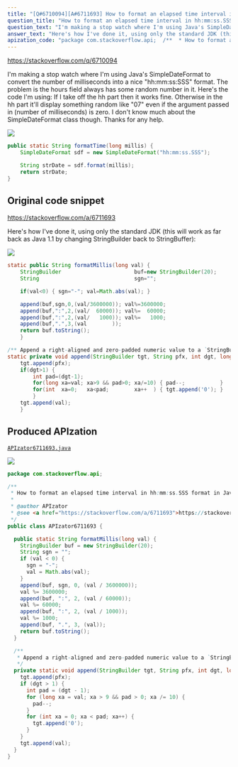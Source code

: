 ```yaml
---
title: "[Q#6710094][A#6711693] How to format an elapsed time interval in hh:mm:ss.SSS format in Java?"
question_title: "How to format an elapsed time interval in hh:mm:ss.SSS format in Java?"
question_text: "I'm making a stop watch where I'm using Java's SimpleDateFormat to convert the number of milliseconds into a nice \"hh:mm:ss:SSS\" format. The problem is the hours field always has some random number in it. Here's the code I'm using: If I take off the hh part then it works fine. Otherwise in the hh part it'll display something random like \"07\" even if the argument passed in (number of milliseconds) is zero. I don't know much about the SimpleDateFormat class though. Thanks for any help."
answer_text: "Here's how I've done it, using only the standard JDK (this will work as far back as Java 1.1 by changing StringBuilder back to StringBuffer):"
apization_code: "package com.stackoverflow.api;  /**  * How to format an elapsed time interval in hh:mm:ss.SSS format in Java?  *  * @author APIzator  * @see <a href=\"https://stackoverflow.com/a/6711693\">https://stackoverflow.com/a/6711693</a>  */ public class APIzator6711693 {    public static String formatMillis(long val) {     StringBuilder buf = new StringBuilder(20);     String sgn = \"\";     if (val < 0) {       sgn = \"-\";       val = Math.abs(val);     }     append(buf, sgn, 0, (val / 3600000));     val %= 3600000;     append(buf, \":\", 2, (val / 60000));     val %= 60000;     append(buf, \":\", 2, (val / 1000));     val %= 1000;     append(buf, \".\", 3, (val));     return buf.toString();   }    /**    * Append a right-aligned and zero-padded numeric value to a `StringBuilder`.    */   private static void append(StringBuilder tgt, String pfx, int dgt, long val) {     tgt.append(pfx);     if (dgt > 1) {       int pad = (dgt - 1);       for (long xa = val; xa > 9 && pad > 0; xa /= 10) {         pad--;       }       for (int xa = 0; xa < pad; xa++) {         tgt.append('0');       }     }     tgt.append(val);   } }"
---
```


https://stackoverflow.com/q/6710094

I&#x27;m making a stop watch where I&#x27;m using Java&#x27;s SimpleDateFormat to convert the number of milliseconds into a nice &quot;hh:mm:ss:SSS&quot; format. The problem is the hours field always has some random number in it. Here&#x27;s the code I&#x27;m using:
If I take off the hh part then it works fine. Otherwise in the hh part it&#x27;ll display something random like &quot;07&quot; even if the argument passed in (number of milliseconds) is zero.
I don&#x27;t know much about the SimpleDateFormat class though. Thanks for any help.


<div class="code-logo"><img src="/stackoverflow.png" /></div>

```java
public static String formatTime(long millis) {
    SimpleDateFormat sdf = new SimpleDateFormat("hh:mm:ss.SSS");

    String strDate = sdf.format(millis);
    return strDate;
}
```


## Original code snippet

https://stackoverflow.com/a/6711693

Here&#x27;s how I&#x27;ve done it, using only the standard JDK (this will work as far back as Java 1.1 by changing StringBuilder back to StringBuffer):

<div class="code-logo"><img src="/stackoverflow.png" /></div>

```java
static public String formatMillis(long val) {
    StringBuilder                       buf=new StringBuilder(20);
    String                              sgn="";

    if(val<0) { sgn="-"; val=Math.abs(val); }

    append(buf,sgn,0,(val/3600000)); val%=3600000;
    append(buf,":",2,(val/  60000)); val%=  60000;
    append(buf,":",2,(val/   1000)); val%=   1000;
    append(buf,".",3,(val        ));
    return buf.toString();
    }

/** Append a right-aligned and zero-padded numeric value to a `StringBuilder`. */
static private void append(StringBuilder tgt, String pfx, int dgt, long val) {
    tgt.append(pfx);
    if(dgt>1) {
        int pad=(dgt-1);
        for(long xa=val; xa>9 && pad>0; xa/=10) { pad--;           }
        for(int  xa=0;   xa<pad;        xa++  ) { tgt.append('0'); }
        }
    tgt.append(val);
    }
```

## Produced APIzation

[`APIzator6711693.java`](https://github.com/pasqualesalza/apization-temp/raw/main/data/search/APIzator6711693.java)

<div class="code-logo"><img src="/apizator.png" /></div>

```java
package com.stackoverflow.api;

/**
 * How to format an elapsed time interval in hh:mm:ss.SSS format in Java?
 *
 * @author APIzator
 * @see <a href="https://stackoverflow.com/a/6711693">https://stackoverflow.com/a/6711693</a>
 */
public class APIzator6711693 {

  public static String formatMillis(long val) {
    StringBuilder buf = new StringBuilder(20);
    String sgn = "";
    if (val < 0) {
      sgn = "-";
      val = Math.abs(val);
    }
    append(buf, sgn, 0, (val / 3600000));
    val %= 3600000;
    append(buf, ":", 2, (val / 60000));
    val %= 60000;
    append(buf, ":", 2, (val / 1000));
    val %= 1000;
    append(buf, ".", 3, (val));
    return buf.toString();
  }

  /**
   * Append a right-aligned and zero-padded numeric value to a `StringBuilder`.
   */
  private static void append(StringBuilder tgt, String pfx, int dgt, long val) {
    tgt.append(pfx);
    if (dgt > 1) {
      int pad = (dgt - 1);
      for (long xa = val; xa > 9 && pad > 0; xa /= 10) {
        pad--;
      }
      for (int xa = 0; xa < pad; xa++) {
        tgt.append('0');
      }
    }
    tgt.append(val);
  }
}

```